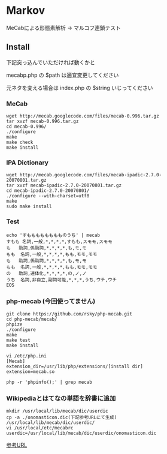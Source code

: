 # Markov
MeCabによる形態素解析 → マルコフ連鎖テスト

## Install

下記突っ込んでいただければ動くかと

mecabp.php の $path は適宜変更してください

元ネタを変える場合は index.php の $string いじってください


### MeCab

    wget http://mecab.googlecode.com/files/mecab-0.996.tar.gz
    tar xvzf mecab-0.996.tar.gz
    cd mecab-0.996/
    ./configure
    make
    make check
    make install

### IPA Dictionary

    wget http://mecab.googlecode.com/files/mecab-ipadic-2.7.0-20070801.tar.gz
    tar xvzf mecab-ipadic-2.7.0-20070801.tar.gz
    cd mecab-ipadic-2.7.0-20070801/
    ./configure --with-charset=utf8
    make
    sudo make install

### Test

    echo 'すもももももももものうち' | mecab
    すもも 名詞,一般,*,*,*,*,すもも,スモモ,スモモ
    も   助詞,係助詞,*,*,*,*,も,モ,モ
    もも  名詞,一般,*,*,*,*,もも,モモ,モモ
    も   助詞,係助詞,*,*,*,*,も,モ,モ
    もも  名詞,一般,*,*,*,*,もも,モモ,モモ
    の   助詞,連体化,*,*,*,*,の,ノ,ノ
    うち  名詞,非自立,副詞可能,*,*,*,うち,ウチ,ウチ
    EOS

### php-mecab (今回使ってません)

    git clone https://github.com/rsky/php-mecab.git
    cd php-mecab/mecab/
    phpize
    ./configure
    make
    make test
    make install

    vi /etc/php.ini
    [Mecab]
    extension_dir=/usr/lib/php/extensions/[install dir]
    extension=mecab.so

    php -r 'phpinfo();' | grep mecab

### Wikipediaとはてなの単語を辞書に追加

    mkdir /usr/local/lib/mecab/dic/userdic
    cp -a ./onomasticon.dic(下記参考URLにて生成) /usr/local/lib/mecab/dic/userdic/
    vi /usr/local/etc/mecabrc
    userdic=/usr/local/lib/mecab/dic/userdic/onomasticon.dic

[参考URL](http://kzy52.com/entry/2014/10/05/195534)

